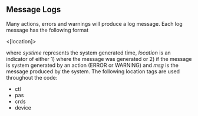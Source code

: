 ## Message Logs

Many actions, errors and warnings will produce a log message.  Each log message has the following format 

<systime> <[location]> <msg> 

where *systime* represents the system generated time, *location* is an indicator of either 1) where the message was generated or 2) if the message is system generated by an action (ERROR or WARNING) and *msg* is the message produced by the system.  The following location tags are used throughout the code:

* ctl
* pas
* crds
* device
